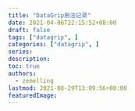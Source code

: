 ```yaml
---
title: "DataGrip用法记录"
date: 2021-04-06T22:15:52+08:00
draft: false
tags: ["datagrip", ]
categories: ["datagrip", ]
series:
description:
toc: true
authors:
  - zemelling
lastmod: 2021-08-29T13:09:56+08:00
featuredImage:
---
```



